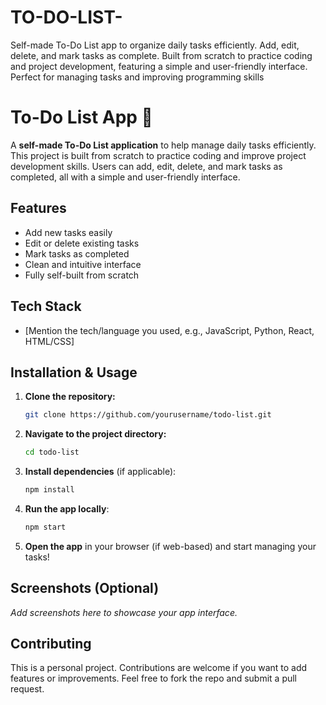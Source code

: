 # TO-DO-LIST-
Self-made To-Do List app to organize daily tasks efficiently. Add, edit, delete, and mark tasks as complete. Built from scratch to practice coding and project development, featuring a simple and user-friendly interface. Perfect for managing tasks and improving programming skills


# To-Do List App 📝

A **self-made To-Do List application** to help manage daily tasks efficiently. This project is built from scratch to practice coding and improve project development skills. Users can add, edit, delete, and mark tasks as completed, all with a simple and user-friendly interface.

## Features

* Add new tasks easily
* Edit or delete existing tasks
* Mark tasks as completed
* Clean and intuitive interface
* Fully self-built from scratch

## Tech Stack

* [Mention the tech/language you used, e.g., JavaScript, Python, React, HTML/CSS]

## Installation & Usage

1. **Clone the repository:**

   ```bash
   git clone https://github.com/yourusername/todo-list.git
   ```
2. **Navigate to the project directory:**

   ```bash
   cd todo-list
   ```
3. **Install dependencies** (if applicable):

   ```bash
   npm install
   ```
4. **Run the app locally**:

   ```bash
   npm start
   ```
5. **Open the app** in your browser (if web-based) and start managing your tasks!

## Screenshots (Optional)

*Add screenshots here to showcase your app interface.*

## Contributing

This is a personal project. Contributions are welcome if you want to add features or improvements. Feel free to fork the repo and submit a pull request.



